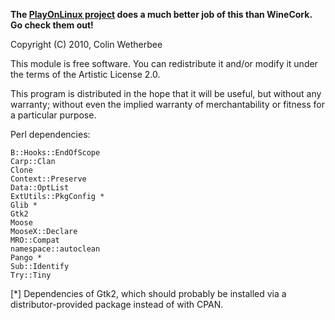 **The [PlayOnLinux project](http://www.playonlinux.com/en/) does a much better job of this than WineCork.  Go check them out!**

Copyright (C) 2010, Colin Wetherbee

This module is free software.  You can redistribute it and/or
modify it under the terms of the Artistic License 2.0.

This program is distributed in the hope that it will be useful,
but without any warranty; without even the implied warranty of
merchantability or fitness for a particular purpose.

Perl dependencies:

    B::Hooks::EndOfScope
    Carp::Clan
    Clone
    Context::Preserve
    Data::OptList
    ExtUtils::PkgConfig *
    Glib *
    Gtk2
    Moose
    MooseX::Declare
    MRO::Compat
    namespace::autoclean
    Pango *
    Sub::Identify
    Try::Tiny

[*] Dependencies of Gtk2, which should probably be installed via a
distributor-provided package instead of with CPAN.

